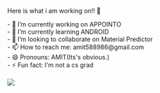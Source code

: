 
Here is what i am working on!! 👋
 

<!--
**Amit588986/Amit588986** is a ✨ _special_ ✨ repository because its `README.md` (this file) appears on your GitHub profile.--!>

- 🔭 I’m currently working on APPOINTO<br>
- 🌱 I’m currently learning ANDROID<br>
- 👯 I’m looking to collaborate on Material Predictor<br>
- 📫 How to reach me: amit588986@gmail.com<br>
- 😄 Pronouns: AMIT(Its's obvious.)<br>
- ⚡ Fun fact: I'm not a cs grad<br><br>

<img src="https://github-readme-stats.vercel.app/api?username=Amit588986&&show_icons=true&title_color=FFFFFF&icon_color=26E639&text_color=FFFFFF&bg_color=eb5a6d"/>
